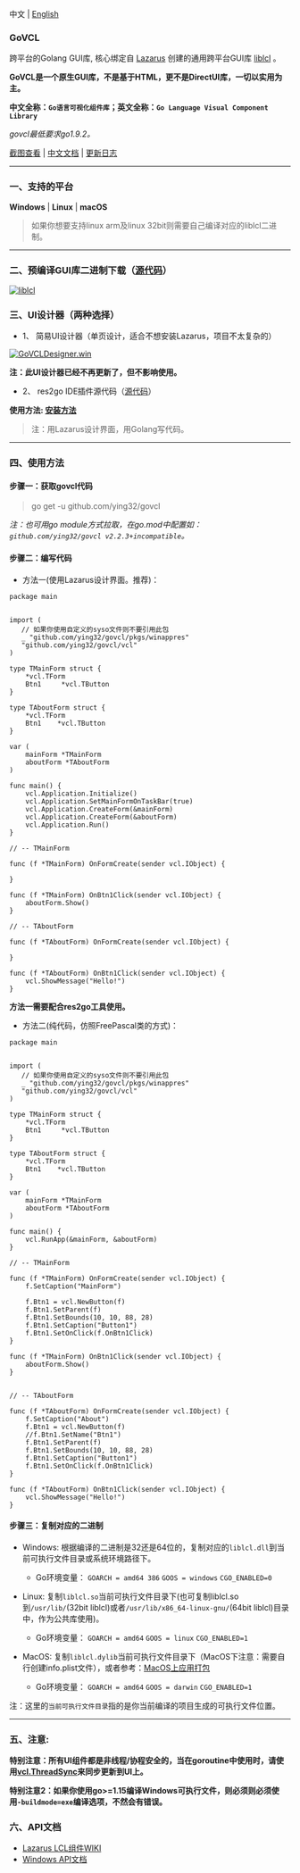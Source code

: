 
中文   | [English](README.md)    

### GoVCL
 
跨平台的Golang GUI库, 核心绑定自 [Lazarus](https://www.lazarus-ide.org/) 创建的通用跨平台GUI库 [liblcl](https://github.com/ying32/liblcl) 。    

**GoVCL是一个原生GUI库，不是基于HTML，更不是DirectUI库，一切以实用为主。**    

**中文全称：`Go语言可视化组件库`；英文全称：`Go Language Visual Component Library`**    

*govcl最低要求go1.9.2。*    

[截图查看](https://z-kit.cc/screenshot.html) | 
[中文文档](https://gitee.com/ying32/govcl/wikis/pages) | 
[更新日志](https://z-kit.cc/changelog.html) 

----

### 一、支持的平台  
**Windows** | **Linux** | **macOS**  

> 如果你想要支持linux arm及linux 32bit则需要自己编译对应的liblcl二进制。  

----

### 二、预编译GUI库二进制下载（[源代码](https://github.com/ying32/liblcl)）       
[![liblcl](https://img.shields.io/github/downloads/ying32/govcl/latest/liblcl-2.2.3.zip.svg)](https://github.com/ying32/govcl/releases/download/v2.2.3/liblcl-2.2.3.zip)  

### 三、UI设计器（两种选择）

* 1、 简易UI设计器（单页设计，适合不想安装Lazarus，项目不太复杂的）    

[![GoVCLDesigner.win](https://img.shields.io/github/downloads/ying32/govcl/latest/GoVCLDesigner-win-1.2.0.zip.svg)](https://github.com/ying32/govcl/releases/download/v2.2.3/GoVCLDesigner-win-1.2.0.zip)  

**注：此UI设计器已经不再更新了，但不影响使用。**

* 2、 res2go IDE插件源代码（[源代码](https://github.com/ying32/res2go-ide-plugin)）  

**使用方法: [安装方法](https://gitee.com/ying32/govcl/wikis/pages?sort_id=2645001&doc_id=102420)**   

> 注：用Lazarus设计界面，用Golang写代码。    
  
---
### 四、使用方法  

#### 步骤一：获取govcl代码  

> go get -u github.com/ying32/govcl  

*注：也可用go module方式拉取，在go.mod中配置如：`github.com/ying32/govcl v2.2.3+incompatible`。*  

#### 步骤二：编写代码    

* 方法一(使用Lazarus设计界面。推荐)：  

```golang
package main


import (
   // 如果你使用自定义的syso文件则不要引用此包
   _ "github.com/ying32/govcl/pkgs/winappres"
   "github.com/ying32/govcl/vcl"
)

type TMainForm struct {
    *vcl.TForm
    Btn1     *vcl.TButton
}

type TAboutForm struct {
    *vcl.TForm
    Btn1    *vcl.TButton
}

var (
    mainForm *TMainForm
    aboutForm *TAboutForm
)

func main() {
    vcl.Application.Initialize()
    vcl.Application.SetMainFormOnTaskBar(true)
    vcl.Application.CreateForm(&mainForm)
    vcl.Application.CreateForm(&aboutForm)
    vcl.Application.Run()
}

// -- TMainForm

func (f *TMainForm) OnFormCreate(sender vcl.IObject) {
    
}

func (f *TMainForm) OnBtn1Click(sender vcl.IObject) {
    aboutForm.Show()
}

// -- TAboutForm

func (f *TAboutForm) OnFormCreate(sender vcl.IObject) {
 
}

func (f *TAboutForm) OnBtn1Click(sender vcl.IObject) {
    vcl.ShowMessage("Hello!")
}
```
**方法一需要配合res2go工具使用。**  


* 方法二(纯代码，仿照FreePascal类的方式)：  

```golang
package main


import (
   // 如果你使用自定义的syso文件则不要引用此包
   _ "github.com/ying32/govcl/pkgs/winappres"
   "github.com/ying32/govcl/vcl"
)

type TMainForm struct {
    *vcl.TForm
    Btn1     *vcl.TButton
}

type TAboutForm struct {
    *vcl.TForm
    Btn1    *vcl.TButton
}

var (
    mainForm *TMainForm
    aboutForm *TAboutForm
)

func main() {
    vcl.RunApp(&mainForm, &aboutForm)
}

// -- TMainForm

func (f *TMainForm) OnFormCreate(sender vcl.IObject) {
    f.SetCaption("MainForm")
    
    f.Btn1 = vcl.NewButton(f)
    f.Btn1.SetParent(f)
    f.Btn1.SetBounds(10, 10, 88, 28)
    f.Btn1.SetCaption("Button1")
    f.Btn1.SetOnClick(f.OnBtn1Click)  
}

func (f *TMainForm) OnBtn1Click(sender vcl.IObject) {
    aboutForm.Show()
}


// -- TAboutForm

func (f *TAboutForm) OnFormCreate(sender vcl.IObject) {
    f.SetCaption("About")
    f.Btn1 = vcl.NewButton(f)
    //f.Btn1.SetName("Btn1")
    f.Btn1.SetParent(f)
    f.Btn1.SetBounds(10, 10, 88, 28)
    f.Btn1.SetCaption("Button1")
    f.Btn1.SetOnClick(f.OnBtn1Click)  
}

func (f *TAboutForm) OnBtn1Click(sender vcl.IObject) {
    vcl.ShowMessage("Hello!")
}

```

#### 步骤三：复制对应的二进制    

* Windows: 根据编译的二进制是32还是64位的，复制对应的`liblcl.dll`到当前可执行文件目录或系统环境路径下。 
  * Go环境变量： `GOARCH = amd64 386` `GOOS = windows` `CGO_ENABLED=0`   

* Linux: 复制`liblcl.so`当前可执行文件目录下(也可复制liblcl.so到`/usr/lib/`(32bit liblcl)或者`/usr/lib/x86_64-linux-gnu/`(64bit liblcl)目录中，作为公共库使用)。  
  * Go环境变量： `GOARCH = amd64` `GOOS = linux` `CGO_ENABLED=1`

* MacOS: 复制`liblcl.dylib`当前可执行文件目录下（MacOS下注意：需要自行创建info.plist文件），或者参考：[MacOS上应用打包](https://gitee.com/ying32/govcl/wikis/pages?sort_id=410056&doc_id=102420)   
  * Go环境变量： `GOARCH = amd64` `GOOS = darwin` `CGO_ENABLED=1`  


注：这里的`当前可执行文件目录`指的是你当前编译的项目生成的可执行文件位置。

----

### 五、注意:  

**特别注意：所有UI组件都是非线程/协程安全的，当在goroutine中使用时，请使用[vcl.ThreadSync](https://gitee.com/ying32/govcl/wikis/pages?sort_id=976890&doc_id=102420)来同步更新到UI上。**    

**特别注意2：如果你使用go>=1.15编译Windows可执行文件，则必须则必须使用`-buildmode=exe`编译选项，不然会有错误。**  

### 六、API文档

* [Lazarus LCL组件WIKI](http://wiki.freepascal.org/LCL_Components)
* [Windows API文档](https://msdn.microsoft.com/zh-cn/library/ms123401.aspx)  

